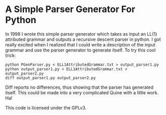 A Simple Parser Generator For Python
====================================

In 1998 I wrote this simple parser generator which takes as input an LL(1) attributed grammar
and outputs a recursive descent parser in python.  I got really excited when I realized
that I could write a description of the input grammar and use the parser generator to generate itself.
To try this cool trick:

    python PGenParser.py < ELL1AttributedGrammar.txt > output_parser1.py
    python output_parser1.py < ELL1AttributedGrammar.txt > output_parser2.py
    diff output_parser1.py output_parser2.py

Diff reports no differences, thus showing that the parser has
generated itself.  This could be made into a very complicated Quine with a little work.  Ha!

This code is licensed under the GPLv3.
